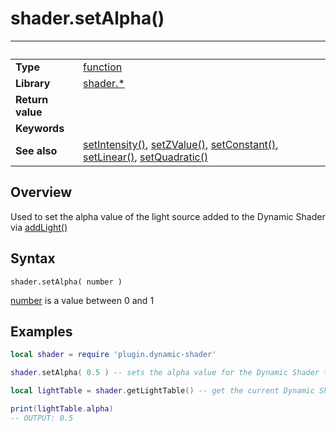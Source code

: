 # shader.setAlpha()

|                      | &nbsp; 
| -------------------- | ---------------------------------------------------------------
| __Type__             | [function](http://docs.coronalabs.com/api/type/Function.html)
| __Library__          | [shader.*](README.md)
| __Return value__     | 
| __Keywords__         | 
| __See also__         | [setIntensity()](setIntensity.markdown), [setZValue()](setZValue.markdown), [setConstant()](setConstant.markdown), [setLinear()](setLinear.markdown), [setQuadratic()](setQuadratic.markdown)


## Overview

Used to set the alpha value of the light source added to the Dynamic Shader via [addLight()](addLight.markdown)


## Syntax

	shader.setAlpha( number )

[number](https://docs.coronalabs.com/api/type/Number.html) is a value between 0 and 1

## Examples

``````lua
local shader = require 'plugin.dynamic-shader'

shader.setAlpha( 0.5 ) -- sets the alpha value for the Dynamic Shader to 50%

local lightTable = shader.getLightTable() -- get the current Dynamic Shader values

print(lightTable.alpha)
-- OUTPUT: 0.5


``````
